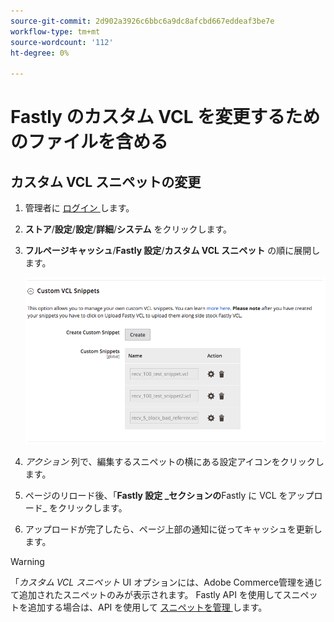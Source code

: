 ```yaml
---
source-git-commit: 2d902a3926c6bbc6a9dc8afcbd667eddeaf3be7e
workflow-type: tm+mt
source-wordcount: '112'
ht-degree: 0%

---
```

# Fastly のカスタム VCL を変更するためのファイルを含める

## カスタム VCL スニペットの変更

1. 管理者に [ ログイン ](/help/get-started/onboarding.md#access-your-admin-panel) します。

1. **ストア**/**設定**/**設定**/**詳細**/**システム** をクリックします。

1. **フルページキャッシュ**/**Fastly 設定**/**カスタム VCL スニペット** の順に展開します。

   ![ カスタム VCL スニペットの管理 ](/help/assets/cdn/fastly-manage-snippets.png)

1. _アクション_ 列で、編集するスニペットの横にある設定アイコンをクリックします。

1. ページのリロード後、「**Fastly 設定 _セクションの**Fastly に VCL をアップロード_ をクリックします。

1. アップロードが完了したら、ページ上部の通知に従ってキャッシュを更新します。

>[!WARNING]
>
>「_カスタム VCL スニペット_ UI オプションには、Adobe Commerce管理を通じて追加されたスニペットのみが表示されます。 Fastly API を使用してスニペットを追加する場合は、API を使用して [ スニペットを管理 ](/help/cloud-guide/cdn/fastly-vcl-custom-snippets.md#manage-custom-vcl-snippets-using-the-api) します。
